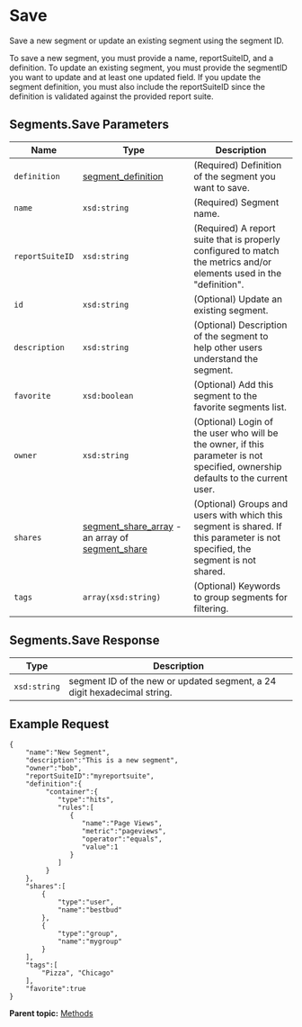 # Save

Save a new segment or update an existing segment using the segment ID.

To save a new segment, you must provide a name, reportSuiteID, and a definition. To update an existing segment, you must provide the segmentID you want to update and at least one updated field. If you update the segment definition, you must also include the reportSuiteID since the definition is validated against the provided report suite.

## Segments.Save Parameters

|Name|Type|Description|
|----|----|-----------|
|`definition` |[segment\_definition](../data_types/r_segment_definition.md#) | \(Required\) Definition of the segment you want to save. |
|`name` |`xsd:string` | \(Required\) Segment name. |
|`reportSuiteID` |`xsd:string` | \(Required\) A report suite that is properly configured to match the metrics and/or elements used in the "definition". |
|`id` |`xsd:string` | \(Optional\) Update an existing segment. |
|`description` |`xsd:string` | \(Optional\) Description of the segment to help other users understand the segment. |
|`favorite` |`xsd:boolean` | \(Optional\) Add this segment to the favorite segments list. |
|`owner` |`xsd:string` | \(Optional\) Login of the user who will be the owner, if this parameter is not specified, ownership defaults to the current user. |
|`shares` |[segment\_share\_array](../data_types/r_segment_share_array.md#) - an array of [segment\_share](../data_types/r_segment_share.md#) | \(Optional\) Groups and users with which this segment is shared. If this parameter is not specified, the segment is not shared. |
|`tags` |`array(xsd:string)` | \(Optional\) Keywords to group segments for filtering. |

## Segments.Save Response

| Type | Description |
|--------|---------------|
|`xsd:string` | segment ID of the new or updated segment, a 24 digit hexadecimal string. |

## Example Request

```
{
    "name":"New Segment",
    "description":"This is a new segment",
    "owner":"bob",
    "reportSuiteID":"myreportsuite",
    "definition":{
         "container":{
            "type":"hits",
            "rules":[
               {
                  "name":"Page Views",
                  "metric":"pageviews",
                  "operator":"equals",
                  "value":1
               }
            ]
         }
    },
    "shares":[
        {
            "type":"user",
            "name":"bestbud"
        },
        {
            "type":"group",
            "name":"mygroup"
        }
    ],
    "tags":[
        "Pizza", "Chicago"
    ],
    "favorite":true
}
```

**Parent topic:** [Methods](../methods/c_segments_api_methods.md)

